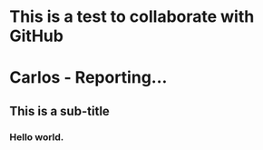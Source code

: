 # This is a test to collaborate with GitHub

# Carlos - Reporting...

## This is a sub-title

### Hello world.